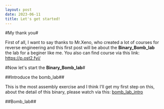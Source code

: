 ```yaml
---
layout: post
date: 2023-06-11
title: Let's get started!
---
```


#My thank you#

First of all, I want to say thanks to Mr.Xeno, who created a lot of courses for reverse engineering and this first post will be about the **Binary_Bomb_lab** the lab for a beginer like me.
You also can find course via this link: https://p.ost2.fyi/

#Now let's start the **Binary_Bomb_lab**#

##Introduce the bomb_lab##

This is the most assembly exercise and I think I'll get my first step on this, about the detail of this binary, please watch via this: [bomb_lab_intro](https://p.ost2.fyi/courses/course-v1:OpenSecurityTraining2+Arch1001_x86-64_Asm+2021_v1/courseware/5dc2d5b3af5d4b4b954d30fd5f772de2/0e7a4214a53f4f0da5060f9d221adbd4/?activate_block_id=block-v1%3AOpenSecurityTraining2%2BArch1001_x86-64_Asm%2B2021_v1%2Btype%40sequential%2Bblock%400e7a4214a53f4f0da5060f9d221adbd4)

##Bomb_lab##
